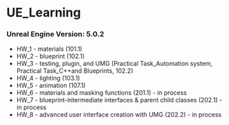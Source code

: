 # UE_Learning
### Unreal Engine Version: 5.0.2

- HW_1 - materials (101.1)
- HW_2 - blueprint (102.1)
- HW_3 - testing, plugin, and UMG (Practical Task_Automation system, Practical Task_C++and Blueprints, 102.2)
- HW_4 - lighting (103.1)
- HW_5 - animation (107.1)
- HW_6 - materials and masking functions (201.1) - in process
- HW_7 - blueprint-intermediate interfaces & parent child classes (202.1) - in process
- HW_8 - advanced user interface creation with UMG (202.2) - in process